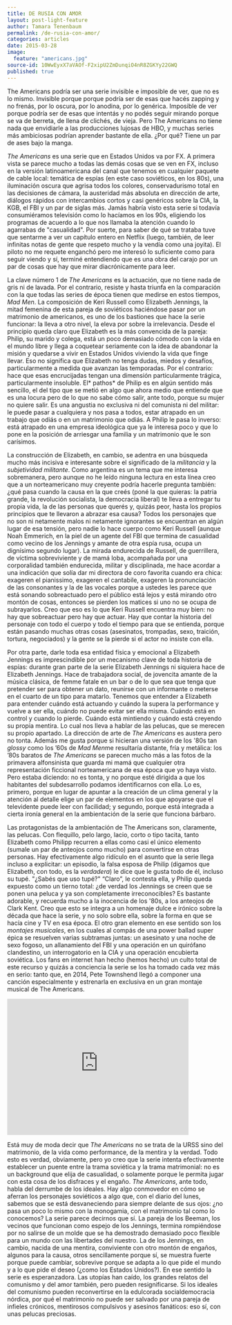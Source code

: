 ```yaml
---
title: DE RUSIA CON AMOR
layout: post-light-feature
author: Tamara Tenenbaum
permalink: /de-rusia-con-amor/
categories: articles
date: 2015-03-28
image: 
  feature: "americans.jpg"
source-id: 10WwEyxX7aVAOf-F2xipU2ZmDunqiO4nR8ZGKYy22GWQ
published: true
---
```

The Americans podría ser una serie invisible e imposible de ver, que no es lo mismo. Invisible porque porque podría ser de esas que hacés zapping y no frenás, por lo oscura, por lo anodina, por lo genérica. Imposible de ver porque podría ser de esas que intentás y no podés seguir mirando porque se va de berreta, de llena de clichés, de vieja. Pero The Americans no tiene nada que envidiarle a las producciones lujosas de HBO, y muchas series más ambiciosas podrían aprender bastante de ella. ¿Por qué? Tiene un par de ases bajo la manga.

*The Americans* es una serie que en Estados Unidos va por FX. A primera vista se parece mucho a todas las demás cosas que se ven en FX, incluso en la versión latinoamericana del canal que tenemos en cualquier paquete de cable local: temática de espías (en este caso soviéticos, en los 80s), una iluminación oscura que agrisa todos los colores, conservadurismo total en las decisiones de cámara, la austeridad más absoluta en dirección de arte, diálogos rápidos con intercambios cortos y casi genéricos sobre la CIA, la KGB, el FBI y un par de siglas más. Jamás habría visto esta serie si todavía consumiéramos televisión como lo hacíamos en los 90s, eligiendo los programas de acuerdo a lo que nos llamaba la atención cuando lo agarrabas de "casualidad". Por suerte, para saber de qué se trataba tuve que sentarme a ver un capítulo entero en Netflix (luego, también, de leer infinitas notas de gente que respeto mucho y la vendía como una joyita). El piloto no me requete enganchó pero me interesó lo suficiente como para seguir viendo y sí, terminé entendiendo que es una obra del carajo por un par de cosas que hay que mirar diacrónicamente para leer.

La clave número 1 de *The Americans* es la actuación, que no tiene nada de gris ni de lavada. Por el contrario, resiste y hasta triunfa en la comparación con la que todas las series de época tienen que medirse en estos tiempos, *Mad Men*. La composición de Keri Russell como Elizabeth Jennings, la mitad femenina de esta pareja de soviéticos haciéndose pasar por un matrimonio de americanos, es uno de los bastiones que hace la serie funcionar: la lleva a otro nivel, la eleva por sobre la irrelevancia. Desde el principio queda claro que Elizabeth es la más convencida de la pareja: Philip, su marido y colega, está un poco demasiado cómodo con la vida en el mundo libre y llega a coquetear seriamente con la idea de abandonar la misión y quedarse a vivir en Estados Unidos viviendo la vida que finge llevar. Eso no significa que Elizabeth no tenga dudas, miedos y desafíos, particularmente a medida que avanzan las temporadas. Por el contrario: hace que esas encrucijadas tengan una dimensión particularmente trágica, particularmente insoluble. El* pathos* de Philip es en algún sentido más sencillo, el del tipo que se metió en algo que ahora medio que entiende que es una locura pero de lo que no sabe cómo salir, ante todo, porque su mujer no quiere salir. Es una angustia no exclusiva ni del comunista ni del militar: le puede pasar a cualquiera y nos pasa a todos, estar atrapado en un trabajo que odiás o en un matrimonio que odiás. A Philip le pasa lo inverso: está atrapado en una empresa ideológica que ya le interesa poco y que lo pone en la posición de arriesgar una familia y un matrimonio que le son carísimos.

La construcción de Elizabeth, en cambio, se adentra en una búsqueda mucho más incisiva e interesante sobre el significado de la *militancia* y la *subjetividad militante*. Como argentina es un tema que me interesa sobremanera, pero aunque no he leído ninguna lectura en esta línea creo que a un norteamericano muy creyente podría hacerle pregunta también: ¿qué pasa cuando la causa en la que creés (poné la que quieras: la patria grande, la revolución socialista, la democracia liberal) te lleva a entregar tu propia vida, la de las personas que querés y, quizás peor, hasta los propios principios que te llevaron a abrazar esa causa? Todos los personajes que no son ni netamente malos ni netamente ignorantes se encuentran en algún lugar de esa tensión, pero nadie lo hace cuerpo como Keri Russell (aunque Noah Emmerich, en la piel de un agente del FBI que termina de casualidad como vecino de los Jennings y amante de otra espía rusa, ocupa un dignísimo segundo lugar). La mirada endurecida de Russell, de guerrillera, de víctima sobreviviente y de mamá loba, acompañada por una corporalidad también endurecida, militar y disciplinada, me hace acordar a una indicación que solía dar mi directora de coro favorita cuando era chica: exageren el pianissimo, exageren el cantabile, exageren la pronunciación de las consonantes y la de las vocales porque a ustedes les parece que está sonando sobreactuado pero el público está lejos y está mirando otro montón de cosas, entonces se pierden los matices si uno no se ocupa de subrayarlos. Creo que eso es lo que Keri Russell encuentra muy bien: no hay que sobreactuar pero hay que actuar. Hay que contar la historia del personaje con todo el cuerpo y todo el tiempo para que se entienda, porque están pasando muchas otras cosas (asesinatos, trompadas, sexo, traición, tortura, negociados) y la gente se la pierde si el actor no insiste con ella.

Por otra parte, darle toda esa entidad física y emocional a Elizabeth Jennings es imprescindible por un mecanismo clave de toda historia de espías: durante gran parte de la serie Elizabeth Jennings ni siquiera hace de Elizabeth Jennings. Hace de trabajadora social, de jovencita amante de la música clásica, de femme fatale en un bar o de lo que sea que tenga que pretender ser para obtener un dato, reunirse con un informante o meterse en el cuarto de un tipo para matarlo. Tenemos que entender a Elizabeth para entender cuándo está actuando y cuándo la supera la performance y vuelve a ser ella, cuándo no puede evitar ser ella misma. Cuándo está en control y cuando lo pierde. Cuándo está mintiendo y cuándo está creyendo su propia mentira. Lo cual nos lleva a hablar de las pelucas, que se merecen su propio apartado. La dirección de arte de *The Americans* es austera pero no tonta. Además me gusta porque si hicieran una versión de los '80s tan *glossy* como los ’60s de *Mad Men*me resultaría distante, fría y metálica: los ’80s baratos de *The Americans* se parecen mucho más a las fotos de la primavera alfonsinista que guarda mi mamá que cualquier otra representación ficcional norteamericana de esa época que yo haya visto. Pero estaba diciendo: no es tonta, y no porque esté dirigida a que los habitantes del subdesarrollo podamos identificarnos con ella. Lo es, primero, porque en lugar de apuntar a la creación de un clima general y la atención al detalle elige un par de elementos en los que apoyarse que el televidente puede leer con facilidad; y segundo, porque está integrada a cierta ironía general en la ambientación de la serie que funciona bárbaro.

Las protagonistas de la ambientación de The Americans son, claramente, las pelucas. Con flequillo, pelo largo, lacio, corto o tipo tacita, tanto Elizabeth como Philipp recurren a ellas como casi el único elemento (sumale un par de anteojos como mucho) para convertirse en otras personas. Hay efectivamente algo ridículo en el asunto que la serie llega incluso a explicitar: un episodio, la falsa esposa de Philip (digamos que Elizabeth, con todo, es la *verdadera*) le dice que le gusta todo de él, incluso su tupé. "¿Sabés que uso tupé?" “Claro”, le contesta ella, y Philip queda expuesto como un tierno total: ¿de verdad los Jennings se creen que se ponen una peluca y ya son completamente irreconocibles? Es bastante adorable, y recuerda mucho a la inocencia de los '80s, a los anteojos de Clark Kent. Creo que esto se integra a un homenaje dulce e irónico sobre la década que hace la serie, y no solo sobre ella, sobre la forma en que se hacía cine y TV en esa época. El otro gran elemento en ese sentido son los *montajes musicales*, en los cuales al compás de una power ballad super épica se resuelven varias subtramas juntas: un asesinato y una noche de sexo fogoso, un allanamiento del FBI y una operación en un quirófano clandestino, un interrogatorio en la CIA y una operación encubierta soviética. Los fans en internet han hecho (hemos hecho) un culto total de este recurso y quizás a conciencia la serie se los ha tomado cada vez más en serio: tanto que, en 2014, Pete Townshend llegó a componer una canción especialmente y estrenarla en exclusiva en un gran montaje musical de The Americans.

<iframe width="420" height="315" src="https://www.youtube.com/embed/r7QbWAPagzU" frameborder="0" allowfullscreen></iframe>

Está muy de moda decir que *The Americans* no se trata de la URSS sino del matrimonio, de la vida como performance, de la mentira y la verdad. Todo esto es verdad, obviamente, pero yo creo que la serie intenta efectivamente establecer un puente entre la trama soviética y la trama matrimonial: no es un background que elija de casualidad, o solamente porque le permita jugar con esta cosa de los disfraces y el engaño. *The Americans*, ante todo, habla del derrumbe de los ideales. Hay algo conmovedor en cómo se aferran los personajes soviéticos a algo que, con el diario del lunes, sabemos que se está desvaneciendo para siempre delante de sus ojos: ¿no pasa un poco lo mismo con la monogamia, con el matrimonio tal como lo conocemos? La serie parece decirnos que sí. La pareja de los Beeman, los vecinos que funcionan como espejo de los Jennings, termina rompiéndose por no salirse de un molde que se ha demostrado demasiado poco flexible para un mundo con las libertades del nuestro. La de los Jennings, en cambio, nacida de una mentira, conviviente con otro montón de engaños, algunos para la causa, otros sencillamente porque sí, se muestra fuerte porque puede cambiar, sobrevive porque se adapta a lo que pide el mundo y a lo que pide el deseo (¿como los Estados Unidos?). En ese sentido la serie es esperanzadora. Las utopías han caído, los grandes relatos del comunismo y del amor también, pero pueden resignificarse. Si los ideales del comunismo pueden reconvertirse en la edulcorada socialdemocracia nórdica, por qué el matrimonio no puede ser salvado por una pareja de infieles crónicos, mentirosos compulsivos y asesinos fanáticos: eso sí, con unas pelucas preciosas.

